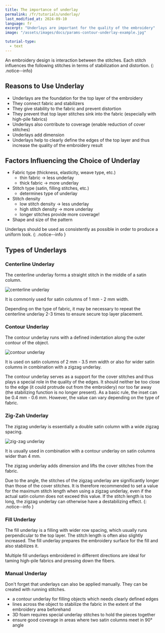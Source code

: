 ```yaml
---
title: The importance of underlay
permalink: /fr/tutorials/underlay/
last_modified_at: 2024-09-10
language: fr
excerpt: "Underlays are important for the quality of the embroidery"
image: "/assets/images/docs/params-contour-underlay-example.jpg"

tutorial-type:
  - text
---
```

An embroidery design is interaction between the stitches. Each stitch influences the following stitches in terms of stabilization and distortion.
{: .notice--info}

## Reasons to Use Underlay

* Underlays are the foundation for the top layer of the embroidery
* They connect fabric and stabilizers
* They give stability to the fabric and prevent distortion
* They prevent that top layer stitches sink into the fabric (especially with high-pile fabrics)
* Underlays also contribute to coverage (enable reduction of cover stitches)
* Underlays add dimension
* Underlays help to clearly define the edges of the top layer and thus increase the quality of the embroidery result

## Factors Influencing the Choice of Underlay

* Fabric type (thickness, elasticity, weave type, etc.)
  * thin fabric → less underlay
  * thick fabric → more underlay
* Stitch type (satin, filling stitches, etc.)
  * determines type of underlay
* Stitch density
  * low stitch density → less underlay
  * high stitch density → more underlay
  * longer stitches provide more coverage!
* Shape and size of the pattern

Underlays should be used as consistently as possible in order to produce a uniform look.
{: .notice--info }

## Types of Underlays

### Centerline Underlay

The centerline underlay forms a straight stitch in the middle of a satin column.

![centerline underlay](/assets/images/docs/params-center-walk-underlay-example.jpg)

It is commonly used for satin columns of 1 mm - 2 mm width.

Depending on the type of fabric, it may be necessary to repeat the centerline underlay 2-3 times to ensure secure top layer placement.

### Contour Underlay

The contour underlay runs with a defined indentation along the outer contour of the object.

![contour underlay](/assets/images/docs/params-contour-underlay-example.jpg)

It is used on satin columns of 2 mm - 3.5 mm width or also for wider satin columns in combination with a zigzag underlay.

The contour underlay serves as a support for the cover stitches and thus plays a special role in the quality of the edges. It should neither be too close to the
edge (it could protrude out from the embroidery) nor too far away (the stabilizing function is no longer present). As a basic rule, the inset can be
0.4 mm - 0.6 mm. However, the value can vary depending on the type of fabric.

### Zig-Zah Underlay

The zigzag underlay is essentially a double satin column with a wide zigzag spacing.

![zig-zag underlay](/assets/images/docs/params-zigzag-underlay-example.jpg)

It is usually used in combination with a contour underlay on satin columns wider than 4 mm.

The zigzag underlay adds dimension and lifts the cover stitches from the fabric.

Due to the angle, the stitches of the zigzag underlay are significantly longer than those of the cover stitches.
It is therefore recommended to set a value for the maximum stitch length when using a zigzag underlay, even if the actual satin column does not exceed this value.
If the stitch length is too long, the zigzag underlay can otherwise have a destabilizing effect.
{: .notice--info }

### Fill Underlay

The fill underlay is a filling with wider row spacing, which usually runs perpendicular to the top layer.
The stitch length is often also slightly increased.
The fill underlay prepares the embroidery surface for the fill and also stabilizes it.

Multiple fill underlays embroidered in different directions are ideal for taming high-pile fabrics and pressing down the fibers.

### Manual Underlay

Don't forget that underlays can also be applied manually. They can be created with running stitches.

* a contour underlay for filling objects which needs clearly defined edges
* lines across the object to stabilize the fabric in the extent of the embroidery area beforehand
* 3D foam requires special underlay stitches to hold the pieces together
* ensure good coverage in areas where two satin columns meet in 90° angle
